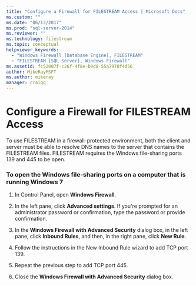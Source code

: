 ```yaml
---
title: "Configure a Firewall for FILESTREAM Access | Microsoft Docs"
ms.custom: ""
ms.date: "06/13/2017"
ms.prod: "sql-server-2014"
ms.reviewer: ""
ms.technology: filestream
ms.topic: conceptual
helpviewer_keywords: 
  - "Windows Firewall [Database Engine], FILESTREAM"
  - "FILESTREAM [SQL Server], Windows Firewall"
ms.assetid: fc52007f-c26f-4f8e-b9d8-55a7978f4d56
author: MikeRayMSFT
ms.author: mikeray
manager: craigg
---
```

# Configure a Firewall for FILESTREAM Access
  To use FILESTREAM in a firewall-protected environment, both the client and server must be able to resolve DNS names to the server that contains the FILESTREAM files. FILESTREAM requires the Windows file-sharing ports 139 and 445 to be open.  
  
### To open the Windows file-sharing ports on a computer that is running Windows 7  
  
1.  In Control Panel, open **Windows Firewall**.  
  
2.  In the left pane, click **Advanced settings**. If you're prompted for an administrator password or confirmation, type the password or provide confirmation.  
  
3.  In the **Windows Firewall with Advanced Security** dialog box, in the left pane, click **Inbound Rules**, and then, in the right pane, click **New Rule**.  
  
4.  Follow the instructions in the New Inbound Rule wizard to add TCP port 139.  
  
5.  Repeat the previous step to add TCP port 445.  
  
6.  Close the **Windows Firewall with Advanced Security** dialog box.  
  
  

